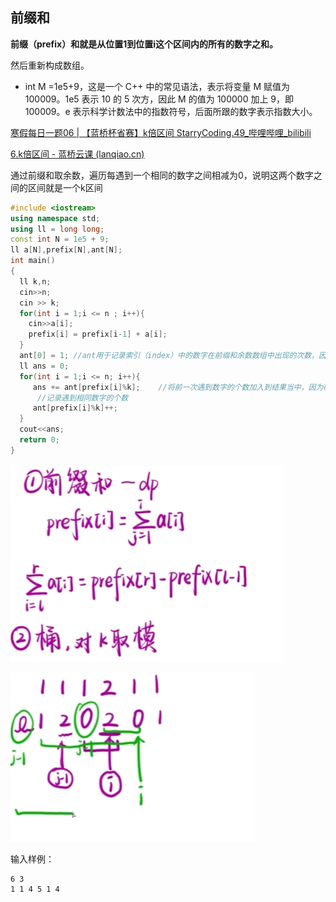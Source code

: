 ## 前缀和

**前缀（prefix）和就是从位置1到位置i这个区间内的所有的数字之和。**

然后重新构成数组。

- int M =1e5+9，这是一个 C++ 中的常见语法，表示将变量 M 赋值为 100009。1e5 表示 10 的 5 次方，因此 M 的值为 100000 加上 9，即 100009。e 表示科学计数法中的指数符号，后面所跟的数字表示指数大小。

[寒假每日一题06 | 【蓝桥杯省赛】k倍区间 StarryCoding.49_哔哩哔哩_bilibili](https://www.bilibili.com/video/BV1oy421b7aA/?spm_id_from=333.337.search-card.all.click&vd_source=a0e678f0a699f40cb533e1a6673f35fa)

[6.k倍区间 - 蓝桥云课 (lanqiao.cn)](https://www.lanqiao.cn/problems/97/learning/?page=1&first_category_id=1&second_category_id=3)

通过前缀和取余数，遍历每遇到一个相同的数字之间相减为0，说明这两个数字之间的区间就是一个k区间

```c++
#include <iostream>
using namespace std;
using ll = long long;
const int N = 1e5 + 9;
ll a[N],prefix[N],ant[N];
int main()
{ 
  ll k,n;
  cin>>n;
  cin >> k;
  for(int i = 1;i <= n ; i++){
    cin>>a[i];
    prefix[i] = prefix[i-1] + a[i];
  }
  ant[0] = 1; //ant用于记录索引（index）中的数字在前缀和余数数组中出现的次数，因为余数为0代表前缀和本身就算是一个k区间，所以初始值为0
  ll ans = 0;
  for(int i = 1;i <= n; i++){
     ans += ant[prefix[i]%k];    //将前一次遇到数字的个数加入到结果当中，因为碰到两次数字的区间个数为（2-1 = 1）
      //记录遇到相同数字的个数
     ant[prefix[i]%k]++; 
  }
  cout<<ans;
  return 0;
}
```

![image-20240311174715876](img/image-20240311174715876.png)

![image-20240311175417846](img/image-20240311175417846.png)

输入样例：

```
6 3
1 1 4 5 1 4
```

